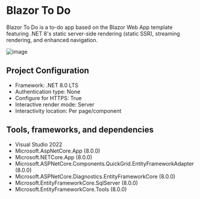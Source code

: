 # Blazor To Do
Blazor To Do is a to-do app based on the Blazor Web App template featuring .NET 8's static server-side rendering (static SSR), streaming rendering, and enhanced navigation.

![image](https://github.com/k-f-m/blazor-to-do/assets/55965735/ad3d2e56-0e90-4512-9c55-1b38d2a7ca8e)

## Project Configuration
- Framework: .NET 8.0 LTS
- Authentication type: None
- Configure for HTTPS: True
- Interactive render mode: Server
- Interactivity location: Per page/component

## Tools, frameworks, and dependencies
- Visual Studio 2022
- Microsoft.AspNetCore.App (8.0.0)
- Microsoft.NETCore.App (8.0.0)
- Microsoft.ASPNetCore.Components.QuickGrid.EntityFrameworkAdapter (8.0.0)
- Microsoft.ASPNetCore.Diagnostics.EntityFrameworkCore (8.0.0)
- Microsoft.EntityFrameworkCore.SqlServer (8.0.0)
- Microsoft.EntityFrameworkCore.Tools (8.0.0)

